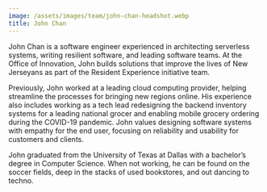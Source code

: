 ```yaml
---
image: /assets/images/team/john-chan-headshot.webp
title: John Chan
---
```


John Chan is a software engineer experienced in architecting serverless systems, writing resilient software, and leading software teams. At the Office of Innovation, John builds solutions that improve the lives of New Jerseyans as part of the Resident Experience initiative team.

Previously, John worked at a leading cloud computing provider, helping streamline the processes for bringing new regions online. His experience also includes working as a tech lead redesigning the backend inventory systems for a leading national grocer and enabling mobile grocery ordering during the COVID-19 pandemic. John values designing software systems with empathy for the end user, focusing on reliability and usability for customers and clients.

John graduated from the University of Texas at Dallas with a bachelor’s degree in Computer Science. When not working, he can be found on the soccer fields, deep in the stacks of used bookstores, and out dancing to techno.
